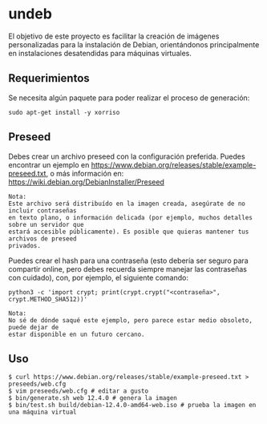 # undeb

El objetivo de este proyecto es facilitar la creación de imágenes personalizadas para la
instalación de Debian, orientándonos principalmente en instalaciones desatendidas para máquinas
virtuales.

## Requerimientos

Se necesita algún paquete para poder realizar el proceso de generación:

    sudo apt-get install -y xorriso

## Preseed

Debes crear un archivo preseed con la configuración preferida. Puedes encontrar un ejemplo
en https://www.debian.org/releases/stable/example-preseed.txt, o más información en:
https://wiki.debian.org/DebianInstaller/Preseed

    Nota:
    Este archivo será distribuído en la imagen creada, asegúrate de no incluir contraseñas
    en texto plano, o información delicada (por ejemplo, muchos detalles sobre un servidor que
    estará accesible públicamente). Es posible que quieras mantener tus archivos de preseed
    privados.

Puedes crear el hash para una contraseña (esto debería ser seguro para compartir online, pero
debes recuerda siempre manejar las contraseñas con cuidado), con, por ejemplo, el siguiente
comando:

```
python3 -c 'import crypt; print(crypt.crypt("<contraseña>", crypt.METHOD_SHA512))'
```

    Nota:
    No sé de dónde saqué este ejemplo, pero parece estar medio obsoleto, puede dejar de
    estar disponible en un futuro cercano.

## Uso

```
$ curl https://www.debian.org/releases/stable/example-preseed.txt > preseeds/web.cfg
$ vim preseeds/web.cfg # editar a gusto
$ bin/generate.sh web 12.4.0 # genera la imagen
$ bin/test.sh build/debian-12.4.0-amd64-web.iso # prueba la imagen en una máquina virtual
```
